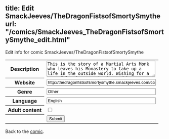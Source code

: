 title: Edit SmackJeeves/TheDragonFistsofSmortySmythe
url: "/comics/SmackJeeves_TheDragonFistsofSmortySmythe_edit.html"
---
Edit info for comic SmackJeeves/TheDragonFistsofSmortySmythe

<form name="comic" action="http://gaepostmail.appspot.com/comic/" method="post">
<table class="comicinfo">
<tr>
<th>Description</th><td><textarea name="description" cols="40" rows="3">This is the story of a Martial Arts Monk who leaves his Monastery to take up a life in the outside world. Wishing for a peaceful existence, he instead becomes a reluctant hero, bodyguarding his intrepid, trouble-prone friends on their adventures.</textarea></td>
</tr>
<tr>
<th>Website</th><td><input type="text" name="url" value="http://thedragonfistsofsmortysmythe.smackjeeves.com/comics/" size="40"/></td>
</tr>
<tr>
<th>Genre</th><td><input type="text" name="genre" value="Other" size="40"/></td>
</tr>
<tr>
<th>Language</th><td><input type="text" name="language" value="English" size="40"/></td>
</tr>
<tr>
<th>Adult content</th><td><input type="checkbox" name="adult" value="adult" /></td>
</tr>
<tr>
<th></th><td>
<input type="hidden" name="comic" value="SmackJeeves_TheDragonFistsofSmortySmythe" />
<input type="submit" name="submit" value="Submit" />
</td>
</tr>
</table>
</form>

Back to the [comic](SmackJeeves_TheDragonFistsofSmortySmythe.html).
